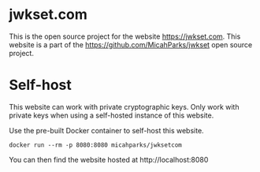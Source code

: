 # jwkset.com

This is the open source project for the website https://jwkset.com. This website is a part of
the https://github.com/MicahParks/jwkset open source project.

# Self-host

This website can work with private cryptographic keys. Only work with private keys when using a self-hosted instance of
this website.

Use the pre-built Docker container to self-host this website.

```
docker run --rm -p 8080:8080 micahparks/jwksetcom
```

You can then find the website hosted at http://localhost:8080
